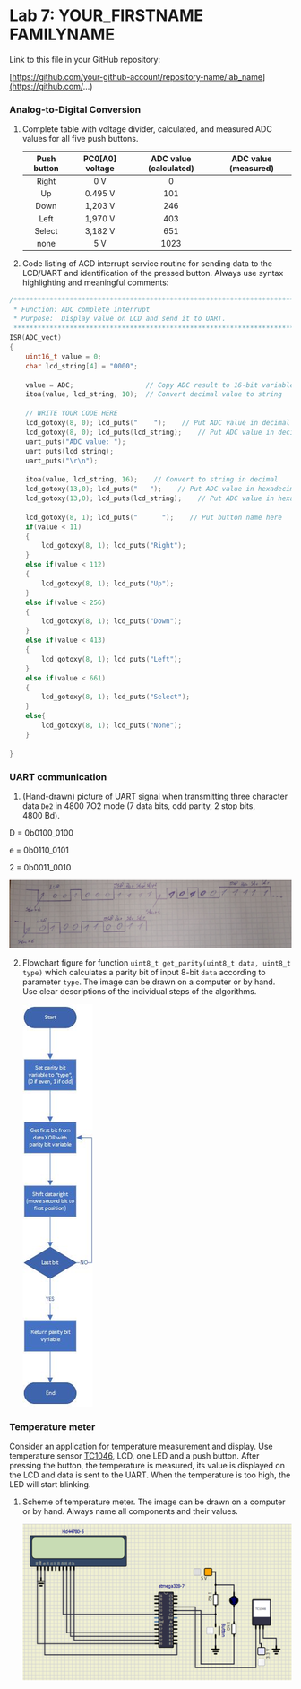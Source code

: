 # Lab 7: YOUR_FIRSTNAME FAMILYNAME

Link to this file in your GitHub repository:

[https://github.com/your-github-account/repository-name/lab_name](https://github.com/...)


### Analog-to-Digital Conversion

1. Complete table with voltage divider, calculated, and measured ADC values for all five push buttons.

   | **Push button** | **PC0[A0] voltage** | **ADC value (calculated)** | **ADC value (measured)** |
   | :-: | :-: | :-: | :-: |
   | Right  | 0&nbsp;V | 0   |  |
   | Up     | 0.495&nbsp;V | 101 |  |
   | Down   | 1,203&nbsp;V | 246 |  |
   | Left   | 1,970&nbsp;V | 403 |  |
   | Select | 3,182&nbsp;V | 651 |  |
   | none   | 5&nbsp;V | 1023 |  |

2. Code listing of ACD interrupt service routine for sending data to the LCD/UART and identification of the pressed button. Always use syntax highlighting and meaningful comments:

```c
/**********************************************************************
 * Function: ADC complete interrupt
 * Purpose:  Display value on LCD and send it to UART.
 **********************************************************************/
ISR(ADC_vect)
{
    uint16_t value = 0;
    char lcd_string[4] = "0000";

    value = ADC;                  // Copy ADC result to 16-bit variable
    itoa(value, lcd_string, 10);  // Convert decimal value to string

    // WRITE YOUR CODE HERE
    lcd_gotoxy(8, 0); lcd_puts("    ");    // Put ADC value in decimal
	lcd_gotoxy(8, 0); lcd_puts(lcd_string);    // Put ADC value in decimal
	uart_puts("ADC value: ");
	uart_puts(lcd_string);
	uart_puts("\r\n");

	itoa(value, lcd_string, 16);    // Convert to string in decimal
	lcd_gotoxy(13,0); lcd_puts("   ");    // Put ADC value in hexadecimal
	lcd_gotoxy(13,0); lcd_puts(lcd_string);    // Put ADC value in hexadecimal

	lcd_gotoxy(8, 1); lcd_puts("      ");    // Put button name here
	if(value < 11)
	{
		lcd_gotoxy(8, 1); lcd_puts("Right");
	}
	else if(value < 112)
	{
		lcd_gotoxy(8, 1); lcd_puts("Up");
	}
	else if(value < 256)
	{
		lcd_gotoxy(8, 1); lcd_puts("Down");
	}
	else if(value < 413)
	{
		lcd_gotoxy(8, 1); lcd_puts("Left");
	}
	else if(value < 661)
	{
		lcd_gotoxy(8, 1); lcd_puts("Select");
	}
	else{
		lcd_gotoxy(8, 1); lcd_puts("None");
	}

}
```


### UART communication

1. (Hand-drawn) picture of UART signal when transmitting three character data `De2` in 4800 7O2 mode (7 data bits, odd parity, 2 stop bits, 4800&nbsp;Bd).

D = 0b0100_0100

e = 0b0110_0101

2 = 0b0011_0010

   ![your figure](Images/prubehy.jpg)

2. Flowchart figure for function `uint8_t get_parity(uint8_t data, uint8_t type)` which calculates a parity bit of input 8-bit `data` according to parameter `type`. The image can be drawn on a computer or by hand. Use clear descriptions of the individual steps of the algorithms.

   ![your figure](Images/vyvojDiag.jpg)


### Temperature meter

Consider an application for temperature measurement and display. Use temperature sensor [TC1046](http://ww1.microchip.com/downloads/en/DeviceDoc/21496C.pdf), LCD, one LED and a push button. After pressing the button, the temperature is measured, its value is displayed on the LCD and data is sent to the UART. When the temperature is too high, the LED will start blinking.

1. Scheme of temperature meter. The image can be drawn on a computer or by hand. Always name all components and their values.

   ![your figure](Images/zapojeni.png)

